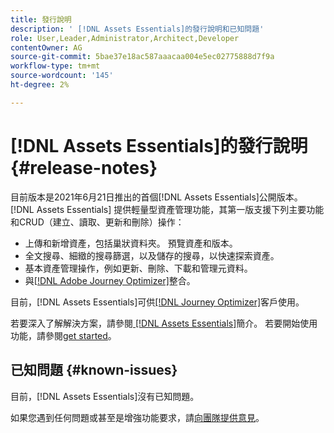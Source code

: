 ```yaml
---
title: 發行說明
description: ' [!DNL Assets Essentials]的發行說明和已知問題'
role: User,Leader,Administrator,Architect,Developer
contentOwner: AG
source-git-commit: 5bae37e18ac587aaacaa004e5ec02775888d7f9a
workflow-type: tm+mt
source-wordcount: '145'
ht-degree: 2%

---
```



# [!DNL Assets Essentials]的發行說明 {#release-notes}

目前版本是2021年6月21日推出的首個[!DNL Assets Essentials]公開版本。 [!DNL Assets Essentials] 提供輕量型資產管理功能，其第一版支援下列主要功能和CRUD（建立、讀取、更新和刪除）操作：

* 上傳和新增資產，包括巢狀資料夾。 預覽資產和版本。
* 全文搜尋、細緻的搜尋篩選，以及儲存的搜尋，以快速探索資產。
* 基本資產管理操作，例如更新、刪除、下載和管理元資料。
* 與[[!DNL Adobe Journey Optimizer]](https://experienceleague.adobe.com/docs/journey-optimizer/using/create-messages/assets-essentials.html)整合。

目前，[!DNL Assets Essentials]可供[[!DNL Journey Optimizer]](https://experienceleague.adobe.com/docs/journey-optimizer.html)客戶使用。

若要深入了解解決方案，請參閱[ [!DNL Assets Essentials]](introduction.md)簡介。 若要開始使用功能，請參閱[get started](/help/get-started.md)。

## 已知問題 {#known-issues}

目前，[!DNL Assets Essentials]沒有已知問題。

<!--
* Use assets that do not have whitespace in the file names. The replies to comments do not work for such assets.
-->

如果您遇到任何問題或甚至是增強功能要求，請[向團隊提供意見](#provide-feedback)。
